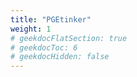 ```yaml
---
title: "PGEtinker"
weight: 1
# geekdocFlatSection: true
# geekdocToc: 6
# geekdocHidden: false
---
```

 